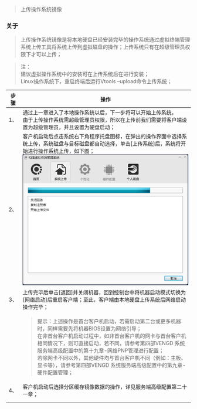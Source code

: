 <blockquote class="info">
	上传操作系统镜像
</blockquote>

### 关于
> 上传操作系统镜像是将本地硬盘已经安装完毕的操作系统通过虚拟终端管理系统上传工具将系统上传到虚拟磁盘的操作；上传系统只有在超级管理员权限下才可以上传；
> 
<blockquote class="danger">
注：<br>建议虚拟操作系统中的安装可在上传系统后在进行安装；<br>
Linux操作系统下，重启终端后运行Vtools –upload命令上传系统；
</blockquote>

|步骤|操作|
|--|--|
|1、|通过上一章进入了本地操作系统以后，下一步将可以开始上传系统，<br>由于上传操作系统需超级管理员权限，所以在上传前我们需要将客户端设置为超级管理员，并且设置为硬盘启动； | 
|2、|客户机启动后点击系统右下角程序托盘图标，在弹出的操作界面中选择系统上传，系统磁盘与目标磁盘都自动选择，单击[上传系统]后，系统将开始进行操作系统上传，如下图；![](../images/screenshot_1526020794922.png)|  
|3、|上传完毕后单击[返回]并关闭机器，回到控制台中将机器启动模式切换为[网络启动]后重启客户端；至此，客户端由本地硬盘上传系统后网络启动操作完毕；| 
||<blockquote class="success">提示：上述操作是首台客户机启动，若需启动第二台或更多机器时，同样需要先将机器BIOS设置为网络引导；<br>在非首台客户机启动过程中，如非首台客户机的网卡与首台客户机相同情况下，则可直接启动，若不同，请参考第四部VENGD 系统服务端高级配置中的第十九章-网络PNP管理进行配置；<br>若除网卡不同以外，其他硬件均与首台客户机不同（例如：主板、显卡等），请参考第四部VENGD 系统服务端高级配置中的第九章-硬件配置管理；</blockquote>| 
|4、|客户机启动后选择分区缓存镜像数据的操作，详见服务端高级配置第二十一章；| 
||| 
||| 
